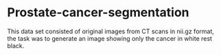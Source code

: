 # Prostate-cancer-segmentation

This data set consisted of original images from CT scans in nii.gz format,
the task was to generate an image showing only the cancer in white rest black.
